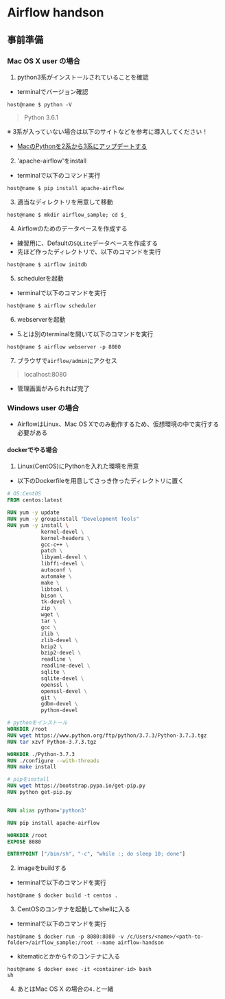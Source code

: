 # Airflow handson

## 事前準備

### Mac OS X user の場合

1. python3系がインストールされていることを確認

- terminalでバージョン確認
```
host@name $ python -V
```
> Python 3.6.1

※ 3系が入っていない場合は以下のサイトなどを参考に導入してください！
- [MacのPythonを2系から3系にアップデートする](https://qiita.com/Ajyarimochi/items/ff40e57d082dd171e761)


2. 'apache-airflow'をinstall

- terminalで以下のコマンド実行
```
host@name $ pip install apache-airflow
```

3. 適当なディレクトリを用意して移動
```
host@name $ mkdir airflow_sample; cd $_
```

4. Airflowのためのデータベースを作成する

- 練習用に、Defaultの`SQLite`データベースを作成する
- 先ほど作ったディレクトリで、以下のコマンドを実行
```
host@name $ airflow initdb
```

5. schedulerを起動

- terminalで以下のコマンドを実行
```
host@name $ airflow scheduler
```

6. webserverを起動

- 5.とは別のterminalを開いて以下のコマンドを実行
```
host@name $ airflow webserver -p 8080
```

7. ブラウザで`airflow/admin`にアクセス

> localhost:8080

- 管理画面がみられれば完了


### Windows user の場合

- AirflowはLinux、Mac OS Xでのみ動作するため、仮想環境の中で実行する必要がある

#### dockerでやる場合

1. Linux(CentOS)にPythonを入れた環境を用意

- 以下のDockerfileを用意してさっき作ったディレクトリに置く

```Dockerfile
# OS:CentOS
FROM centos:latest

RUN yum -y update
RUN yum -y groupinstall "Development Tools"
RUN yum -y install \ 
           kernel-devel \
           kernel-headers \
           gcc-c++ \
           patch \
           libyaml-devel \
           libffi-devel \
           autoconf \
           automake \
           make \
           libtool \
           bison \
           tk-devel \
           zip \
           wget \
           tar \
           gcc \
           zlib \
           zlib-devel \
           bzip2 \
           bzip2-devel \
           readline \
           readline-devel \
           sqlite \
           sqlite-devel \
           openssl \
           openssl-devel \
           git \
           gdbm-devel \
           python-devel

# pythonをインストール
WORKDIR /root
RUN wget https://www.python.org/ftp/python/3.7.3/Python-3.7.3.tgz
RUN tar xzvf Python-3.7.3.tgz

WORKDIR ./Python-3.7.3
RUN ./configure --with-threads
RUN make install

# pipをinstall
RUN wget https://bootstrap.pypa.io/get-pip.py
RUN python get-pip.py


RUN alias python='python3'

RUN pip install apache-airflow

WORKDIR /root
EXPOSE 8080

ENTRYPOINT ["/bin/sh", "-c", "while :; do sleep 10; done"]
```

2. imageをbuildする

- terminalで以下のコマンドを実行
```
host@name $ docker build -t centos .
```

3. CentOSのコンテナを起動してshellに入る

- terminalで以下のコマンドを実行
```
host@name $ docker run -p 8080:8080 -v /c/Users/<name>/<path-to-folder>/airflow_sample:/root --name airflow-handson 
```

- kitematicとかから↑のコンテナに入る
```
host@name $ docker exec -it <container-id> bash
sh
```

4. あとはMac OS X の場合の`4.`と一緒